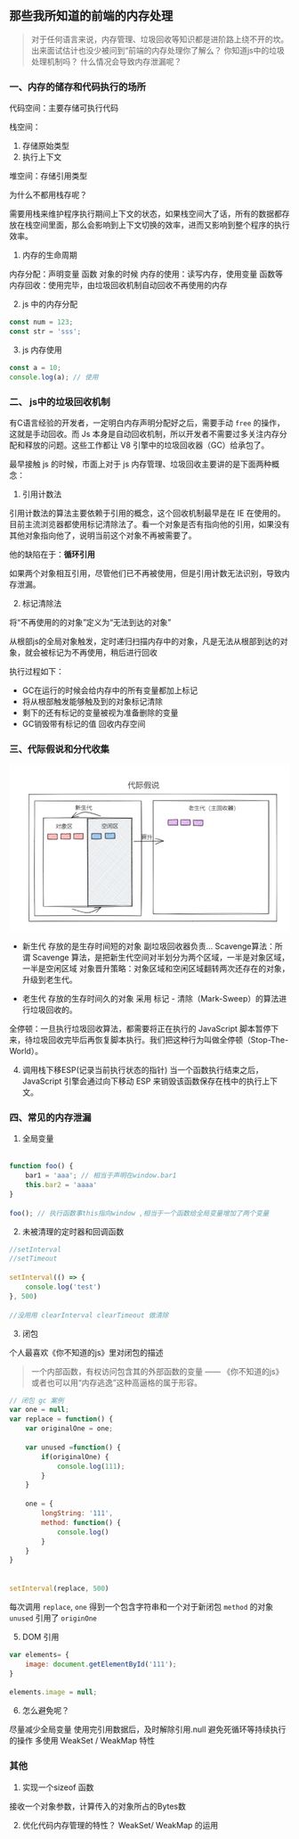 
## 那些我所知道的前端的内存处理

> 对于任何语言来说，内存管理、垃圾回收等知识都是进阶路上绕不开的坎。出来面试估计也没少被问到“前端的内存处理你了解么？ 你知道js中的垃圾处理机制吗？ 什么情况会导致内存泄漏呢？

### 一、内存的储存和代码执行的场所

代码空间：主要存储可执行代码

栈空间：
1. 存储原始类型
2. 执行上下文

堆空间：存储引用类型

为什么不都用栈存呢？

需要用栈来维护程序执行期间上下文的状态，如果栈空间大了话，所有的数据都存放在栈空间里面，那么会影响到上下文切换的效率，进而又影响到整个程序的执行效率。

1. 内存的生命周期

内存分配：声明变量 函数 对象的时候
内存的使用：读写内存，使用变量 函数等
内存回收：使用完毕，由垃圾回收机制自动回收不再使用的内存

2. js 中的内存分配

```js
const num = 123;
const str = 'sss';
```

3. js 内存使用

```js
const a = 10;
console.log(a); // 使用

```

### 二、 js中的垃圾回收机制

有C语言经验的开发者，一定明白内存声明分配好之后，需要手动 `free` 的操作，这就是手动回收。而 Js 本身是自动回收机制，所以开发者不需要过多关注内存分配和释放的问题。这些工作都让 V8 引擎中的垃圾回收器（GC）给承包了。

最早接触 js 的时候，市面上对于 js 内存管理、垃圾回收主要讲的是下面两种概念：


1. 引用计数法

引用计数法的算法主要依赖于引用的概念，这个回收机制最早是在 IE 在使用的。目前主流浏览器都使用标记清除法了。看一个对象是否有指向他的引用，如果没有其他对象指向他了，说明当前这个对象不再被需要了。

他的缺陷在于：**循环引用**

如果两个对象相互引用，尽管他们已不再被使用，但是引用计数无法识别，导致内存泄漏。


2. 标记清除法

将“不再使用的的对象”定义为“无法到达的对象”

从根部js的全局对象触发，定时递归扫描内存中的对象，凡是无法从根部到达的对象，就会被标记为不再使用，稍后进行回收

执行过程如下：
* GC在运行的时候会给内存中的所有变量都加上标记
* 将从根部触发能够触及到的对象标记清除
* 剩下的还有标记的变量被视为准备删除的变量
* GC销毁带有标记的值 回收内存空间

### 三、代际假说和分代收集

![代际假说](./%E4%BB%A3%E9%99%85%E5%81%87%E8%AF%B4.png)

* 新生代
存放的是生存时间短的对象
副垃圾回收器负责... Scavenge算法：所谓 Scavenge 算法，是把新生代空间对半划分为两个区域，一半是对象区域，一半是空闲区域
对象晋升策略：对象区域和空闲区域翻转两次还存在的对象，升级到老生代。


* 老生代
存放的生存时间久的对象
采用 标记 - 清除（Mark-Sweep）的算法进行垃圾回收的。

全停顿：一旦执行垃圾回收算法，都需要将正在执行的 JavaScript 脚本暂停下来，待垃圾回收完毕后再恢复脚本执行。我们把这种行为叫做全停顿（Stop-The-World）。

4. 调用栈下移ESP(记录当前执行状态的指针)
当一个函数执行结束之后，JavaScript 引擎会通过向下移动 ESP 来销毁该函数保存在栈中的执行上下文。

### 四、常见的内存泄漏

1. 全局变量

```js

function foo() {
    bar1 = 'aaa'; // 相当于声明在window.bar1
    this.bar2 = 'aaaa'
}

foo(); // 执行函数事this指向window ,相当于一个函数给全局变量增加了两个变量
```

2. 未被清理的定时器和回调函数
```js
//setInterval
//setTimeout

setInterval(() => {
    console.log('test')
}, 500)

//没用用 clearInterval clearTimeout 做清除
```
3. 闭包

个人最喜欢《你不知道的js》里对闭包的描述
> 一个内部函数，有权访问包含其的外部函数的变量 —— 《你不知道的js》
或者也可以用“内存逃逸”这种高逼格的属于形容。

```js
// 闭包 gc 案例
var one = null;
var replace = function() {
    var originalOne = one;

    var unused =function() {
        if(originalOne) {
            console.log(111);
        }
    }

    one = {
        longString: '111',
        method: function() {
            console.log()
        }
    }    
}


setInterval(replace, 500)
```
每次调用 `replace`, `one` 得到一个包含字符串和一个对于新闭包 `method` 的对象 `unused` 引用了 `originOne`

5. DOM 引用
```js
var elements= {
    image: document.getElementById('111');
}

elements.image = null;
```
6. 怎么避免呢？

尽量减少全局变量
使用完引用数据后，及时解除引用.null
避免死循环等持续执行的操作
多使用 WeakSet / WeakMap 特性

### 其他

1. 实现一个sizeof 函数

接收一个对象参数，计算传入的对象所占的Bytes数

2. 优化代码内存管理的特性？ WeakSet/ WeakMap 的运用